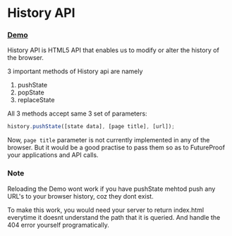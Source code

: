 # History API

### [Demo](./demo.html)

History API is HTML5 API that enables us to modify or alter the history of the browser.

3 important methods of History api are namely
1. pushState
2. popState
3. replaceState

All 3 methods accept same 3 set of parameters:
```js
history.pushState([state data], [page title], [url]);
```

Now, ```page title``` parameter is not currently implemented in any of the browser.
But it would be a good practise to pass them so as to FutureProof your applications and API calls.

### Note
Reloading the Demo wont work if you have pushState mehtod push any URL's to your browser history, coz they dont exist.

To make this work, you would need your server to return index.html everytime it doesnt understand the path that it is queried. And handle the 404 error yourself programatically.